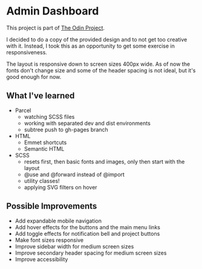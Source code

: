 # Admin Dashboard
This project is part of [The Odin Project](https://www.theodinproject.com/lessons/node-path-intermediate-html-and-css-admin-dashboard).

I decided to do a copy of the provided design and to not get too creative with it. Instead, I took this as an opportunity to get some exercise in responsiveness.

The layout is responsive down to screen sizes 400px wide. As of now the fonts don't change size and some of the header spacing is not ideal, but it's good enough for now.

## What I've learned
- Parcel
  - watching SCSS files
  - working with separated dev and dist environments
  - subtree push to gh-pages branch
- HTML
  - Emmet shortcuts
  - Semantic HTML
- SCSS
  - resets first, then basic fonts and images, only then start with the layout
  - @use and @forward instead of @import
  - utility classes!
  - applying SVG filters on hover

## Possible Improvements
- Add expandable mobile navigation
- Add hover effects for the buttons and the main menu links
- Add toggle effects for notification bell and project buttons
- Make font sizes responsive
- Improve sidebar width for medium screen sizes
- Improve secondary header spacing for medium screen sizes
- Improve accessibility